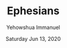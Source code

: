 ---
geometry: margin=1in
title: Ephesians
author: Yehowshua Immanuel
date: Saturday Jun 13, 2020
---